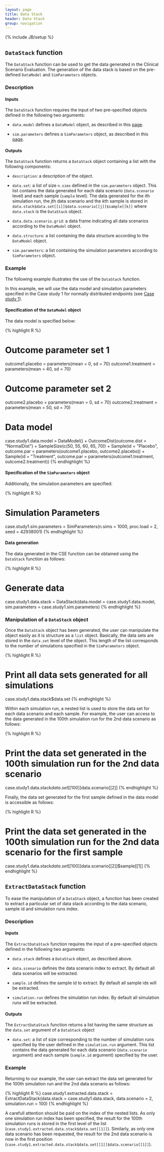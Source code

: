 ```yaml
---
layout: page
title: Data Stack
header: Data Stack
group: navigation
---
```

{% include JB/setup %}

## `DataStack` function

The `DataStack` function can be used to get the data generated in the Clinical Scenario Evaluation. The generation of the data stack is based on the pre-defined `DataModel` and `SimParameters` objects. 

### Description

#### Inputs

The `DataStack` function requires the input of two pre-specified objects defined in the following two arguments:

- `data.model` defines a `DataModel` object, as described in this [page](DataModel).

- `sim.parameters` defines a `SimParameters` object, as described in this [page](CSE.html#SimParametersobject).

#### Outputs

The `DataStack` function returns a `DataStack` object containing a list with the following components:

- `description`: a description of the object.

- `data.set`: a list of size `n.sims` defined in the `sim.parameters` object. This list contains the data generated for each data scenario (`data.scenario` level) and each sample (`sample` level). The data generated for the *i*th simulation run, the *j*th data scenario and the *k*th sample is stored in `data.stack$data.set[[i]]$data.scenario[[j]]$sample[[k]]` where `data.stack` is the `DataStack` object.

- `data.data.scenario.grid`: a data frame indicating all data scenarios according to the `DataModel` object.

- `data.structure`: a list containing the data structure according to the `DataModel` object.

- `sim.parameters`: a list containing the simulation parameters according to `SimParameters` object.

### Example

The following example illustrates the use of the `DataStack` function.

In this example, we will use the data model and simulation parameters specified in the Case study 1 for normally distributed endpoints (see [Case study 1](CaseStudy01.html#Normallydistributedendpoint)). 

#### Specification of the `DataModel` object

The data model is specified below:

{% highlight R %}
# Outcome parameter set 1
outcome1.placebo = parameters(mean = 0, sd = 70)
outcome1.treatment = parameters(mean = 40, sd = 70)

# Outcome parameter set 2
outcome2.placebo = parameters(mean = 0, sd = 70)
outcome2.treatment = parameters(mean = 50, sd = 70)

# Data model
case.study1.data.model = DataModel() +
  OutcomeDist(outcome.dist = "NormalDist") +
  SampleSize(c(50, 55, 60, 65, 70)) +
  Sample(id = "Placebo",
         outcome.par = parameters(outcome1.placebo, outcome2.placebo)) +
  Sample(id = "Treatment",
         outcome.par = parameters(outcome1.treatment, outcome2.treatment))
{% endhighlight %}

#### Specification of the `SimParameters` object

Additionally, the simulation parameters are specified:

{% highlight R %}
# Simulation Parameters
case.study1.sim.parameters = SimParameters(n.sims = 1000, proc.load = 2, seed = 42938001)
{% endhighlight %}

#### Data generation

The data generated in the CSE function can be obtained using the `DataStack` function as follows:

{% highlight R %}
# Generate data
case.study1.data.stack = DataStack(data.model = case.study1.data.model,
                                   sim.parameters = case.study1.sim.parameters)
{% endhighlight %}

### Manipulation of a `DataStack` object

Once the `DataStack` object has been generated, the user can manipulate the object easily as it is structure as a `list` object. Basically, the data sets are stored in the `data.set` level of the object. This length of the list corresponds to the number of simulations specified in the `SimParameters` object. 

{% highlight R %}
# Print all data sets generated for all simulations
case.study1.data.stack$data.set
{% endhighlight %}

Within each simulation run, a nested list is used to store the data set for each data scenario and each sample. For example, the user can access to the data generated in the 100th simulation run for the 2nd data scenario as follows:

{% highlight R %}
# Print the data set generated in the 100th simulation run for the 2nd data scenario
case.study1.data.stack$data.set[[100]]$data.scenario[[2]]
{% endhighlight %}

Finally, the data set generated for the first sample defined in the data model is accessible as follows:

{% highlight R %}
# Print the data set generated in the 100th simulation run for the 2nd data scenario for the first sample
case.study1.data.stack$data.set[[100]]$data.scenario[[2]]$sample[[1]]
{% endhighlight %}

## `ExtractDataStack` function

To ease the manipulation of a `DataStack` object, a function has been created to extract a particular set of data stack according to the data scenario, sample id and simulation runs index.

### Description

#### Inputs

The `ExtractDataStack` function requires the input of a pre-specified objects defined in the following two arguments:

- `data.stack` defines a `DataStack` object, as described above.

- `data.scenario` defines the data scenario index to extract. By default all data scenarios will be extracted.

- `sample.id` defines the sample id to extract. By default all sample ids will be extracted.

- `simulation.run` defines the simulation run index. By default all simulation runs will be extracted.

#### Outputs

The `ExtractDataStack` function returns a list having the same structure as the `data.set` argument of a `DataStack` object

- `data.set`: a list of size corresponding to the number of simulation runs specified by the user defined in the `simulation.run` argument. This list contains the data generated for each data scenario (`data.scenario` argument) and each sample (`sample.id` argument) specified by the user.

### Example

Returning to our example, the user can extract the data set generated for the 100th simulation run and the 2nd data scenario as follows:

{% highlight R %}
case.study1.extracted.data.stack = ExtractDataStack(data.stack = case.study1.data.stack,
                                                    data.scenario = 2,
                                                    simulation.run = 100)
{% endhighlight %}

A carefull attention should be paid on the index of the nested lists. As only one simulation run index has been specified, the result for the 100th simulation runs is stored in the first level of the list (`case.study1.extracted.data.stack$data.set[[1]]`). Similarly, as only one data scenario has been requested, the result for the 2nd data scenario is now in the first position (`case.study1.extracted.data.stack$data.set[[1]]$data.scenario[[1]]`).